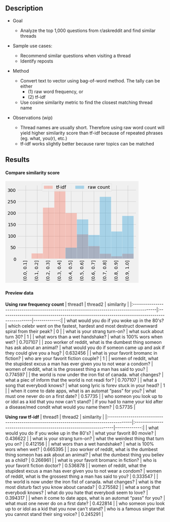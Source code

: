 ## Description

* Goal
    - Analyze the top 1,000 questions from r/askreddit and find similar threads

* Sample use cases:
    - Recommend similar questions when visiting a thread
    - Identify reposts

* Method
    - Convert text to vector using bag-of-word method. The tally can be either
        - (1) raw word frequency, or
        - (2) tf-idf
    - Use cosine similarity metric to find the closest matching thread name

* Observations (wip)
    - Thread names are usually short. Therefore using raw word count will yield higher similarity score than tf-idf because of repeated phrases (eg. what, you(r), etc.)
    - tf-idf works slightly better because rarer topics can be matched


## Results
#### Compare similarity score

![](./data/compare%20sim%20score.png)

#### Preview data


**Using raw frequency count**
| thread1                                                                                  | thread2                                                                                      |   similarity |
|:-----------------------------------------------------------------------------------------|:---------------------------------------------------------------------------------------------|-------------:|
| what would you do if you woke up in the 80's?                                            | which celebr went on the fastest, hardest and most destruct downward spiral from their peak? |     0        |
| what is your strang turn-on?                                                             | what suck about turn 30?                                                                     |     1        |
| what wors than a wet handshake?                                                          | what is 100% wors when wet?                                                                  |     0.707107 |
| zoo worker of reddit, what is the dumbest thing someon has ask about an animal?          | what would you do if someon came up and ask if they could give you a hug?                    |     0.632456 |
| what is your favorit bromanc in fiction?                                                 | who are your favorit fiction couple?                                                         |     1        |
| women of reddit, what the stupidest excus a man has ever given you to not wear a condom? | women of reddit, what is the grossest thing a man has said to you?                           |     0.774597 |
| the world is now under the iron fist of canada. what changes?                            | what a piec of inform that the world is not readi for?                                       |     0.707107 |
| what a song that everybodi knows?                                                        | what song lyric is forev stuck in your head?                                                 |     1        |
| when it come to date apps, what is an automat “pass” for you?                            | what must one never do on a first date?                                                      |     0.57735  |
| who someon you look up to or idol as a kid that you now can't stand?                     | if you had to name your kid after a disease/med condit what would you name them?             |     0.57735  |


**Using raw tf-idf**
| thread1                                                                                  | thread2                                                            |   similarity |
|:-----------------------------------------------------------------------------------------|:-------------------------------------------------------------------|-------------:|
| what would you do if you woke up in the 80's?                                            | what your favorit 80 movie?                                        |     0.436622 |
| what is your strang turn-on?                                                             | what the weirdest thing that turn you on?                          |     0.412156 |
| what wors than a wet handshake?                                                          | what is 100% wors when wet?                                        |     0.665395 |
| zoo worker of reddit, what is the dumbest thing someon has ask about an animal?          | what the dumbest thing you believ as a child?                      |     0.266961 |
| what is your favorit bromanc in fiction?                                                 | who is your favorit fiction doctor?                                |     0.536878 |
| women of reddit, what the stupidest excus a man has ever given you to not wear a condom? | women of reddit, what is the grossest thing a man has said to you? |     0.333547 |
| the world is now under the iron fist of canada. what changes?                            | what is the most disturb fact you know about canada?               |     0.275582 |
| what a song that everybodi knows?                                                        | what do you hate that everybodi seem to love?                      |     0.394317 |
| when it come to date apps, what is an automat “pass” for you?                            | what must one never do on a first date?                            |     0.422814 |
| who someon you look up to or idol as a kid that you now can't stand?                     | who is a famous singer that you cannot stand their sing voice?     |     0.245291 |